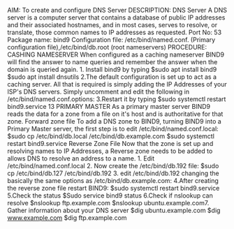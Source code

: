 AIM:
To create and configure DNS Server
DESCRIPTION:
DNS Server
A DNS server is a computer server that contains a database of public IP addresses
and their associated hostnames, and in most cases, serves to resolve, or translate, those common names to IP addresses as requested. Port No: 53
Package name: bind9
Configuration file: /etc/bind/named.conf. (Primary configuration file),/etc/bind/db.root
(root nameservers)
PROCEDURE:
CASHING NAMESERVER
When configured as a caching nameserver BIND9 will find the answer to name
queries and
remember the answer when the domain is queried again. 1. Install bind9 by typing
$sudo apt install bind9
$sudo apt install dnsutils
2.The default configuration is set up to act as a caching server. All that is required is
simply
adding the IP Addresses of your ISP's DNS servers. Simply uncomment and edit the
following in /etc/bind/named.conf.options:
3.Restart it by typing
$sudo systemctl restart bind9.service
13
PRIMARY MASTER
As a primary master server BIND9 reads the data for a zone from a file on it's host
and is authoritative for that zone. Forward zone file
To add a DNS zone to BIND9, turning BIND9 into a Primary Master server, the first
step is to edit /etc/bind/named.conf.local:
$sudo cp /etc/bind/db.local /etc/bind/db.example.com
$sudo systemctl restart bind9.service
Reverse Zone File
Now that the zone is set up and resolving names to IP Addresses, a Reverse zone
needs to be added to allows DNS to resolve an address to a name. 1. Edit /etc/bind/named.conf.local
2. Now create the /etc/bind/db.192 file:
$sudo cp /etc/bind/db.127 /etc/bind/db.192
3. edit /etc/bind/db.192 changing the basically the same options as
/etc/bind/db.example.com:
4.After creating the reverse zone file restart BIND9:
$sudo systemctl restart bind9.service
5.Check the status
$Sudo service bind9 status
6.Check if nslookup can resolve
$nslookup ftp.example.com
$nslookup ubuntu.example.com7. Gather information about your DNS server
$dig ubuntu.example.com
$dig www.example.com
$dig ftp.example.com